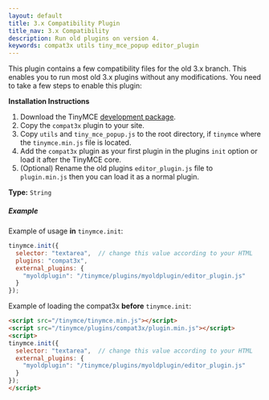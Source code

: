 ```yaml
---
layout: default
title: 3.x Compatibility Plugin
title_nav: 3.x Compatibility
description: Run old plugins on version 4.
keywords: compat3x utils tiny_mce_popup editor_plugin
---
```


This plugin contains a few compatibility files for the old 3.x branch. This enables you to run most old 3.x plugins without any modifications. You need to take a few steps to enable this plugin:

**Installation Instructions**

1. Download the TinyMCE [development package](http://beta.tinymce.com/download).
2. Copy the `compat3x` plugin to your site.
3. Copy `utils` and `tiny_mce_popup.js` to the root directory, if `tinymce` where the `tinymce.min.js` file is located.
4. Add the `compat3x` plugin as your first plugin in the plugins `init` option or load it after the TinyMCE core.
5. (Optional) Rename the old plugins `editor_plugin.js` file to `plugin.min.js` then you can load it as a normal plugin.

**Type:** `String`

##### Example

Example of usage **in** `tinymce.init`:

```js
tinymce.init({
  selector: "textarea",  // change this value according to your HTML
  plugins: "compat3x",
  external_plugins: {
    "myoldplugin": "/tinymce/plugins/myoldplugin/editor_plugin.js"
  }
});
```

Example of loading the compat3x **before** `tinymce.init`:

```html
<script src="/tinymce/tinymce.min.js"></script>
<script src="/tinymce/plugins/compat3x/plugin.min.js"></script>
<script>
tinymce.init({
  selector: "textarea",  // change this value according to your HTML
  external_plugins: {
    "myoldplugin": "/tinymce/plugins/myoldplugin/editor_plugin.js"
  }
});
</script>
```
